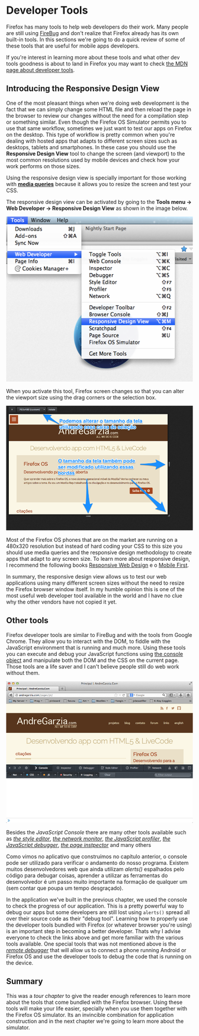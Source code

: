# Developer Tools


Firefox has many tools to help web developers do their work. Many people are still using [FireBug](https://addons.mozilla.org/pt-BR/firefox/addon/firebug/) and don't realize that Firefox already has its own built-in tools. In this sections we're going to do a quick review of some of these tools that are useful for mobile apps developers.

If you're interest in learning more about these tools and what other dev tools goodness is about to land in Firefox you may want to check [the MDN page about developer tools](https://developer.mozilla.org/en-US/docs/Tools).
 
## Introducing the Responsive Design View

One of the most pleasant things when we're doing web development is the fact that we can simply change some HTML file and then reload the page in the browser to review our changes without the need for a compilation step or something similar. Even though the Firefox OS Simulator permits you to use that same workflow, sometimes we just want to test our apps on Firefox on the desktop. This type of workflow is pretty common when you're dealing with hosted apps that adapts to different screen sizes such as desktops, tablets and smartphones. In these case you should use the **Responsive Design View** tool to change the screen (and viewport) to the most common resolutions used by mobile devices and check how your work performs on those sizes.

Using the responsive design view is specially important for those working with [**media queries**](https://developer.mozilla.org/en-US/docs/Web/Guide/CSS/Media_queries) because it allows you to resize the screen and test your CSS.

The responsive design view can be activated by going to the **Tools menu -> Web Developer -> Responsive Design View** as shown in the image below.

![Activating Responsive Design View](images/originals/responsive-design-view.png)

When you activate this tool, Firefox screen changes so that you can alter the viewport size using the drag corners or the selection box.

![Responsive Design View Sample](images/originals/responsive-view-sample.png)

Most of the Firefox OS phones that are on the market are running on a 480x320 resolution but instead of hard coding your CSS to this size you should use media queries and the responsive design methodology to create apps that adapt to any screen size. To learn more about responsive design, I recommend the following books [Responsive Web Design](http://www.abookapart.com/products/responsive-web-design) e o [Mobile First](http://www.abookapart.com/products/mobile-first).

In summary, the responsive design view allows us to test our web applications using many different screen sizes without the need to resize the Firefox browser window itself. In my humble opinion this is one of the most useful web developer tool available in the world and I have no clue why the other vendors have not copied it yet.


## Other tools

Firefox developer tools are similar to FireBug and with the tools from Google Chrome. They allow you to interact with the DOM, to fiddle with the JavaScript environment that is running and much more. Using these tools you can execute and debug your JavaScript functions using [the console object](https://developer.mozilla.org/en-US/docs/Web/API/console) and manipulate both the DOM and the CSS on the current page. Those tools are a life saver and I can't believe people still do web work without them.

![Página com o Console de JavaScript visível](images/originals/console-open.png) 

Besides the *JavaScript Console* there are many other tools available such as [*the style editor*](https://developer.mozilla.org/en-US/docs/Tools/Style_Editor), [*the network monitor*](https://developer.mozilla.org/en-US/docs/Tools/Network_Monitor), [*the JavaScript profiler*](https://developer.mozilla.org/en-US/docs/Tools/Profiler), [*the JavaScript debugger*](https://developer.mozilla.org/en-US/docs/Tools/Debugger), [*the page instpector*](https://developer.mozilla.org/en-US/docs/Tools/Page_Inspector) and many others

Como vimos no aplicativo que construímos no capítulo anterior, o console pode ser utilizado para verificar o andamento do nosso programa. Existem muitos desenvolvedores web que ainda utilizam *alerts()* espalhados pelo código para debugar coisas, aprender a utilizar as ferramentas do desenvolvedor é um passo muito importante na formação de qualquer um (sem contar que poupa um tempo desgraçado).

In the application we've built in the previous chapter, we used the console to check the progress of our application. This is a pretty powerful way to debug our apps but some developers are still lost using `alerts()` spread all over their source code as their "debug tool". Learning how to properly use the developer tools bundled with Firefox (or whatever browser you're using) is an important step in becoming a better developer. Thats why I advise everyone to check the links above and get more familiar with the various tools available. One special tools that was not mentioned above is the [*remote debugger*](https://developer.mozilla.org/en-US/docs/Tools/Remote_Debugging) that will allow us to connect a phone running Android or Firefox OS and use the developer tools to debug the code that is running on the device.

## Summary


This was a *tour chapter* to give the reader enough references to learn more about the tools that come bundled with the Firefox browser. Using these tools will make your life easier, specially when you use them together with the Firefox OS simulator. Its an invincible combination for application construction and in the next chapter we're going to learn more about the simulator.